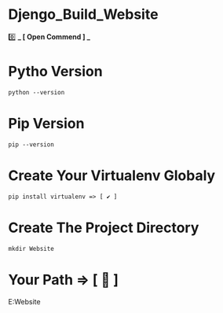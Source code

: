 # Djengo_Build_Website


<!------------------------------->
<!------------------------------->
<!------------------------------->
<!------------------------------->
<!------------------------------->
<!------------------------------->
<!------------------------------->
<!------------------------------->
<!------------------------------->
<!------------------------------->
<!------------------------------->
<!------------------------------->
<!------------------------------->
<!------- Abdelrahman Gamal ----->
<!------------- [ 1 ] ----------->

0️⃣
**_ [ Open Commend ] _**

# Pytho Version
```
python --version 
```

# Pip Version
```
pip --version
```

# Create Your Virtualenv Globaly
```
pip install virtualenv => [ ✔️ ]
```

# Create The Project Directory 
```
mkdir Website
```


# Your Path => [ 📍 ]
E:Website 
